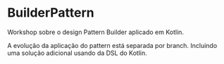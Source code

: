 # BuilderPattern

Workshop sobre o design Pattern Builder aplicado em Kotlin.

A evolução da aplicação do pattern está separada por branch. Incluindo uma solução adicional usando da DSL do Kotlin. 
